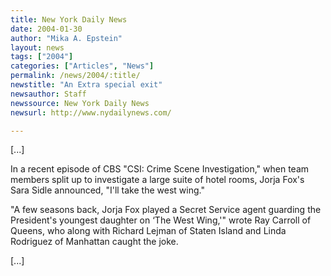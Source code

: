 ```yaml
---
title: New York Daily News
date: 2004-01-30
author: "Mika A. Epstein"
layout: news
tags: ["2004"]
categories: ["Articles", "News"]
permalink: /news/2004/:title/
newstitle: "An Extra special exit"
newsauthor: Staff  
newssource: New York Daily News  
newsurl: http://www.nydailynews.com/  

---
```


[...]

In a recent episode of CBS "CSI: Crime Scene Investigation," when team members split up to investigate a large suite of hotel rooms, Jorja Fox's Sara Sidle announced, "I'll take the west wing." 

"A few seasons back, Jorja Fox played a Secret Service agent guarding the President's youngest daughter on &#8216;The West Wing,'" wrote Ray Carroll of Queens, who along with Richard Lejman of Staten Island and Linda Rodriguez of Manhattan caught the joke.

[...]

